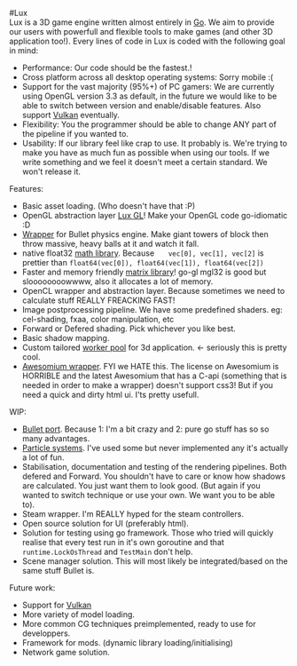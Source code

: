 #Lux  
Lux is a 3D game engine written almost entirely in [Go](http://golang.org/). We aim to provide our users with powerfull and flexible tools to make games (and other 3D application too!).
Every lines of code in Lux is coded with the following goal in mind:
* Performance: Our code should be the fastest.!
* Cross platform across all desktop operating systems: Sorry mobile :(
* Support for the vast majority (95%+) of PC gamers: We are currently using OpenGL version 3.3 as default, in the future we would like to be able to switch between version and enable/disable features. Also support [Vulkan](https://www.khronos.org/vulkan) eventually.
* Flexibility: You the programmer should be able to change ANY part of the pipeline if you wanted to.
* Usability: If our library feel like crap to use. It probably is. We're trying to make you have as much fun as possible when using our tools. If we write something and we feel it doesn't meet a certain standard. We won't release it.


Features:  
* Basic asset loading. (Who doesn't have that :P)
* OpenGL abstraction layer [Lux GL](https://github.com/luxengine/gl)! Make your OpenGL code go-idiomatic :D
* [Wrapper](https://github.com/luxengine/gobullet) for Bullet physics engine. Make giant towers of block then throw massive, heavy balls at it and watch it fall.
* native float32 [math library](https://github.com/luxengine/math). Because `   vec[0], vec[1], vec[2]` is prettier than `float64(vec[0]), float64(vec[1]), float64(vec[2])`
* Faster and memory friendly [matrix library](https://github.com/luxengine/glm)! go-gl mgl32 is good but sloooooooowwww, also it allocates a lot of memory.
* OpenCL wrapper and abstraction layer. Because sometimes we need to calculate stuff REALLY FREACKING FAST!
* Image postprocessing pipeline. We have some predefined shaders. eg: cel-shading, fxaa, color manipulation, etc
* Forward or Defered shading. Pick whichever you like best.
* Basic shadow mapping.
* Custom tailored [worker pool](https://github.com/luxengine/lux/blob/master/AssetManager.go) for 3d application. <- seriously this is pretty cool.
* [Awesomium wrapper](https://github.com/luxengine/gosomium). FYI we HATE this. The license on Awesomium is HORRIBLE and the latest Awesomium that has a C-api (something that is needed in order to make a wrapper) doesn't support css3! But if you need a quick and dirty html ui. I'ts pretty usefull.

WIP:  
* [Bullet port](https://github.com/luxengine/bullet). Because 1: I'm a bit crazy and 2: pure go stuff has so so many advantages.
* [Particle systems](https://github.com/luxengine/lux/blob/master/particlesystems.go). I've used some but never implemented any it's actually a lot of fun.
* Stabilisation, documentation and testing of the rendering pipelines. Both defered and Forward. You shouldn't have to care or know how shadows are calculated. You just want them to look good. (But again if you wanted to switch technique or use your own. We want you to be able to).
* Steam wrapper. I'm REALLY hyped for the steam controllers.
* Open source solution for UI (preferably html).
* Solution for testing using go framework. Those who tried will quickly realise that every test run in it's own goroutine and that `runtime.LockOsThread` and `TestMain` don't help.
* Scene manager solution. This will most likely be integrated/based on the same stuff Bullet is.

Future work:
* Support for [Vulkan](https://www.khronos.org/vulkan)
* More variety of model loading.
* More common CG techniques preimplemented, ready to use for developpers.
* Framework for mods. (dynamic library loading/initialising)
* Network game solution.